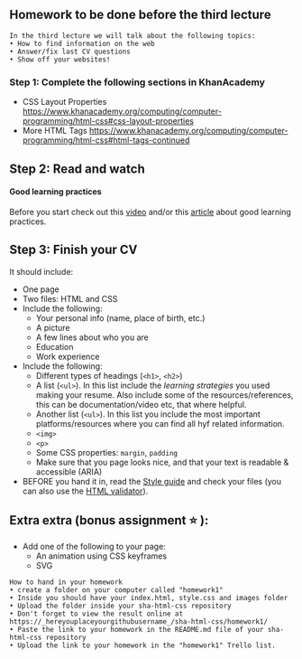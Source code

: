 ## Homework to be done before the third lecture

```
In the third lecture we will talk about the following topics:
• How to find information on the web
• Answer/fix last CV questions
• Show off your websites!
```

### Step 1: Complete the following sections in KhanAcademy

- CSS Layout Properties
https://www.khanacademy.org/computing/computer-programming/html-css#css-layout-properties
- More HTML Tags
https://www.khanacademy.org/computing/computer-programming/html-css#html-tags-continued

## Step 2: Read and watch
#### Good learning practices
Before you start check out this [video](http://www.learningscientists.org/videos/) and/or this [article](https://www.cultofpedagogy.com/learning-strategies/) about good learning practices.

## Step 3: Finish your CV
It should include:
- One page
- Two files: HTML and CSS
- Include the following:
    - Your personal info (name, place of birth, etc.)
    - A picture
    - A few lines about who you are
    - Education
    - Work experience
- Include the following:
    - Different types of headings (`<h1>`, `<h2>`)
    - A list (`<ul>`). In this list include the _learning strategies_ you used making your resume. Also include some of the resources/references, this can be documentation/video etc, that where helpful.
    - Another list (`<ul>`). In this list you include the most important platforms/resources where you can find all hyf related information.
    - `<img>`
    - `<p>`
    - Some CSS properties: `margin`, `padding`
    - Make sure that you page looks nice, and that your text is readable & accessible (ARIA)
- BEFORE you hand it in, read the [Style guide](http://www.w3schools.com/html/html5_syntax.asp) and check your files (you can also use the [HTML validator](https://validator.w3.org)).

## Extra extra (bonus assignment :star: ):

- Add one of the following to your page:
    - An animation using CSS keyframes
    - SVG

```
How to hand in your homework
• create a folder on your computer called "homework1"
• Inside you should have your index.html, style.css and images folder
• Upload the folder inside your sha-html-css repository
• Don't forget to view the result online at https://_hereyouplaceyourgithubusername_/sha-html-css/homework1/
• Paste the link to your homework in the README.md file of your sha-html-css repository
• Upload the link to your homework in the "homework1" Trello list.
```

